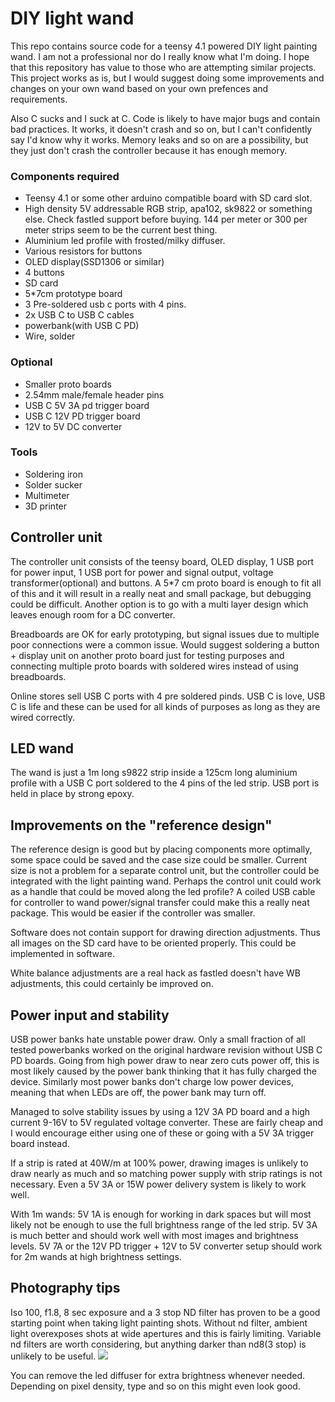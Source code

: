 # DIY light wand

This repo contains source code for a teensy 4.1 powered DIY light painting wand. I am not a professional nor do I really know what I'm doing. I hope that this repository has value to those who are attempting similar projects. This project works as is, but I would suggest doing some improvements and changes on your own wand based on your own prefences and requirements.

Also C sucks and I suck at C. Code is likely to have major bugs and contain bad practices. It works, it doesn't crash and so on, but I can't confidently say I'd know why it works. Memory leaks and so on are a possibility, but they just don't crash the controller because it has enough memory.

### Components required
- Teensy 4.1 or some other arduino compatible board with SD card slot.
- High density 5V addressable RGB strip, apa102, sk9822 or something else. Check fastled support before buying. 144 per meter or 300 per meter strips seem to be the current best thing.
- Aluminium led profile with frosted/milky diffuser.
- Various resistors for buttons
- OLED display(SSD1306 or similar)
- 4 buttons
- SD card
- 5*7cm prototype board
- 3 Pre-soldered usb c ports with 4 pins.
- 2x USB C to USB C cables
- powerbank(with USB C PD)
- Wire, solder

### Optional
- Smaller proto boards
- 2.54mm male/female header pins
- USB C 5V 3A pd trigger board
- USB C 12V PD trigger board
- 12V to 5V DC converter

### Tools
- Soldering iron
- Solder sucker
- Multimeter
- 3D printer


## Controller unit
The controller unit consists of the teensy board, OLED display, 1 USB port for power input, 1 USB port for power and signal output, voltage transformer(optional) and buttons. A 5*7 cm proto board is enough to fit all of this and it will result in a really neat and small package, but debugging could be difficult. Another option is to go with a multi layer design which leaves enough room for a DC converter.

Breadboards are OK for early prototyping, but signal issues due to multiple poor connections were a common issue. Would suggest soldering a button + display unit on another proto board just for testing purposes and connecting multiple proto boards with soldered wires instead of using breadboards.

Online stores sell USB C ports with 4 pre soldered pinds. USB C is love, USB C is life and these can be used for all kinds of purposes as long as they are wired correctly. 

## LED wand
The wand is just a 1m long s9822 strip inside a 125cm long aluminium profile with a USB C port soldered to the 4 pins of the led strip. USB port is held in place by strong epoxy.

## Improvements on the "reference design"
The reference design is good but by placing components more optimally, some space could be saved and the case size could be smaller. Current size is not a problem for a separate control unit, but the controller could be integrated with the light painting wand. Perhaps the control unit could work as a handle that could be moved along the led profile? A coiled USB cable for controller to wand power/signal transfer could make this a really neat package. This would be easier if the controller was smaller.

Software does not contain support for drawing direction adjustments. Thus all images on the SD card have to be oriented properly. This could be implemented in software.

White balance adjustments are a real hack as fastled doesn't have WB adjustments, this could certainly be improved on. 


## Power input and stability
USB power banks hate unstable power draw. Only a small fraction of all tested powerbanks worked on the original hardware revision without USB C PD boards. Going from high power draw to near zero cuts power off, this is most likely caused by the power bank thinking that it has fully charged the device. Similarly most power banks don't charge low power devices, meaning that when LEDs are off, the power bank may turn off.

Managed to solve stability issues by using a 12V 3A PD board and a high current 9-16V to 5V regulated voltage converter. These are fairly cheap and I would encourage either using one of these or going with a 5V 3A trigger board instead.

If a strip is rated at 40W/m at 100% power, drawing images is unlikely to draw nearly as much and so matching power supply with strip ratings is not necessary. Even a 5V 3A or 15W power delivery system is likely to work well.

With 1m wands:
5V 1A is enough for working in dark spaces but will most likely not be enough to use the full brightness range of the led strip.
5V 3A is much better and should work well with most images and brightness levels.
5V 7A or the 12V PD trigger + 12V to 5V converter setup should work for 2m wands at high brightness settings.

## Photography tips
Iso 100, f1.8, 8 sec exposure and a 3 stop ND filter has proven to be a good starting point when taking light painting shots. Without nd filter, ambient light overexposes shots at wide apertures and this is fairly limiting. Variable nd filters are worth considering, but anything darker than nd8(3 stop) is unlikely to be useful.
![]([https://github.com/TimoSalola/lightwand/blob/main/DSC00034_01.jpg](https://github.com/TimoSalola/lightwand/blob/main/DSC00034_01.jpg))


You can remove the led diffuser for extra brightness whenever needed. Depending on pixel density, type and so on this might even look good. 



